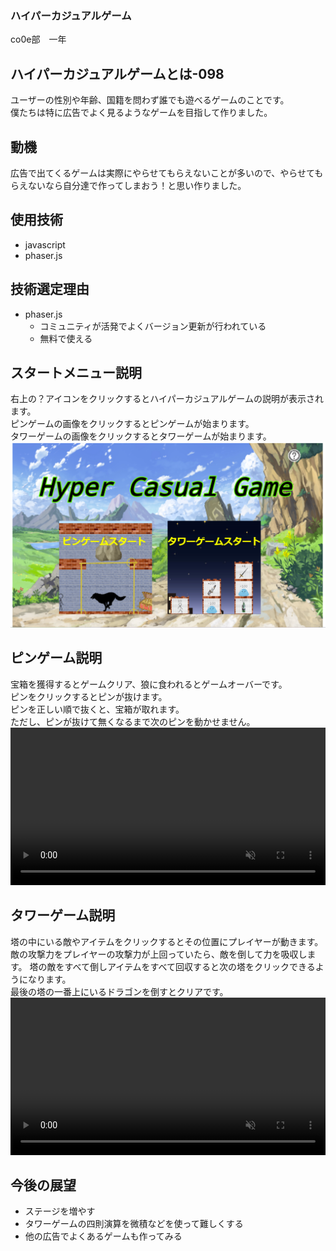 ### ハイパーカジュアルゲーム
co0e部　一年　
## ハイパーカジュアルゲームとは-098
 ユーザーの性別や年齢、国籍を問わず誰でも遊べるゲームのことです。  
 僕たちは特に広告でよく見るようなゲームを目指して作りました。
## 動機
広告で出てくるゲームは実際にやらせてもらえないことが多いので、やらせてもらえないなら自分達で作ってしまおう！と思い作りました。
## 使用技術
* javascript
* phaser.js
## 技術選定理由
* phaser.js
  * コミュニティが活発でよくバージョン更新が行われている
  * 無料で使える
## スタートメニュー説明
右上の？アイコンをクリックするとハイパーカジュアルゲームの説明が表示されます。  
ピンゲームの画像をクリックするとピンゲームが始まります。  
タワーゲームの画像をクリックするとタワーゲームが始まります。
![スタートメニュー画像](startmenu.png)
## ピンゲーム説明
宝箱を獲得するとゲームクリア、狼に食われるとゲームオーバーです。  
ピンをクリックするとピンが抜けます。  
ピンを正しい順で抜くと、宝箱が取れます。  
ただし、ピンが抜けて無くなるまで次のピンを動かせません。  
<video controls playsinline width="100%" autoplay loop muted="true" src="" type="video/mp4" >
 Sorry, your browser doesn't support embedded videos.
</video>
## タワーゲーム説明
塔の中にいる敵やアイテムをクリックするとその位置にプレイヤーが動きます。  
敵の攻撃力をプレイヤーの攻撃力が上回っていたら、敵を倒して力を吸収します。
塔の敵をすべて倒しアイテムをすべて回収すると次の塔をクリックできるようになります。  
最後の塔の一番上にいるドラゴンを倒すとクリアです。  
<video controls playsinline width="100%" autoplay loop muted="true" src="" type="video/mp4" >
 Sorry, your browser doesn't support embedded videos.
</video>
## 今後の展望
* ステージを増やす
* タワーゲームの四則演算を微積などを使って難しくする
* 他の広告でよくあるゲームも作ってみる